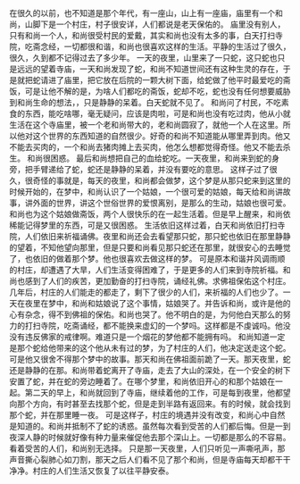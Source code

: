    在很久的以前，也不知道是那个年代，有一座山，山上有一座庙，庙里有一个和尚，山脚下是一个村庄，村子很安详，人们都说是老天保佑的。
   庙里没有别人，只有和尚一个人，和尚很受村民的爱戴，其实和尚也没有太多的事，白天打扫寺院，吃斋念经，一切都很和谐，和尚也很喜欢这样的生活。平静的生活过了很久，很久，久到都不记得过去了多少年。
   一天的夜里，山里来了一只蛇，这只蛇也只是远远的望着寺庙，一天和尚发现了蛇，和尚不知道世间还有这种生灵的存在，于是就把蛇请进了庙里，把它放在后院的一颗大树下面，给蛇做了他平时最爱吃的斋饭，可是让他不解的是，为啥人们都吃的斋饭，蛇却不吃，蛇也没有任何想要威胁到和尚生命的想法，，只是静静的呆着。白天蛇就不见了。
   和尚问了村民，不吃素食的东西，能吃啥哪，毫无疑问，应该是肉啦，可是和尚也没有吃过肉，他从小就生活在这个寺庙里，被一个老和尚带大的，老和尚圆寂了，就他一个人在这里。所以他对这个世界的东西知道的自然很少。好奇的和尚不知道能从哪里弄到肉。他又不能去买肉的，一个和尚去猪肉摊上去买肉，他怎么想都觉得奇怪。他又不能去杀生。
   和尚很困惑。
   最后和尚想把自己的血给蛇吃。一天夜里，和尚来到蛇的身旁，把手臂递给了蛇，蛇还是静静的呆着，并没有要吃的意思。
   这样子过了很久，很奇怪的事就是，每天的夜里，和尚都会做梦，这个梦是从那只蛇来到这里的时候开始的，在梦中，和尚认识了一个姑娘，一个很可爱的姑娘，每天给和尚讲故事，讲外面的世界，讲这个世俗世界的爱恨离别，是那么的生动，姑娘也很可爱。和尚也为这个姑娘做斋饭，两个人很快乐的在一起生活着。但是早上醒来，和尚依稀能记得梦里的东西，可是又很困惑。
   生活依旧这样过着，白天和尚依旧打扫寺院，人们依旧来祈福诵佛。夜里和尚还会去看望那只蛇，那只蛇也依旧在那里静静的望着，不知他望向那里，但是只要和尚看见那只蛇还在那里，就很安心的去睡觉了，也依旧的做着那个梦。他也很喜欢去做这样的梦。
   可是原本和谐并风调雨顺的村庄，却遭遇了大旱，人们生活变得困难了，于是更多的人们来到寺院祈福。和尚也感到了人们的疾苦，更加勤奋的打扫寺院，诵经礼佛。求佛祖保佑这个村庄。
   几年后，村庄的人们能走的都走了，剩下了很少的人们，来祈福的人们也少了。一天在夜里在梦中，和尚和姑娘说了这个事情，姑娘哭了。并告诉和尚，或许是他的心有杂念，得不到佛祖的保佑。和尚也哭了。他不明白的是，为何他白天那么的努力的打扫寺院，吃斋诵经，都不能换来虚幻的一个梦吗。这样都是不虔诚吗。他没没有违反佛家的戒律啊。难道只是一个烟花的梦他都不能拥有吗。
   和尚知道一定是那个蛇给他带来的这个他从未有过的梦，为了村庄的人们，他决定送走这个蛇。可是他又很舍不得那个梦中的故事。那天和尚在佛祖面前跪了一天。那天夜里，蛇还是静静的在那。和尚带着蛇离开了寺庙，走去了大山的深处，在一个安全的树下安置了蛇，并在蛇的旁边睡着了。在哪个梦里，和尚依旧开心的和那个姑娘在一起。第二天的早上，和尚就回到了寺庙，继续着他的工作，可是每到夜里，他都望向那个方向，有时甚至去找那个蛇，但是走到半路有返回来。有的时候，就会找到那个蛇，并在那里睡一夜。
   可是这样子，村庄的境遇并没有改变，和尚心中自然是知道的。和尚并抵制不了蛇的诱惑。虽然每次看到受苦的人们都后悔。但是一到夜深人静的时候就好像有种力量来催促他去那个深山上。一切都是那么的不容易。看着受苦的人们，和尚别无选择。
   只是那一天夜里，人们只听见一声嘶吼声，那声音撕心裂肺心如刀割，那天之后人们看不见了那个和尚，但是寺庙每天却都干干净净。村庄的人们生活又恢复了以往平静安泰。
     
   
   